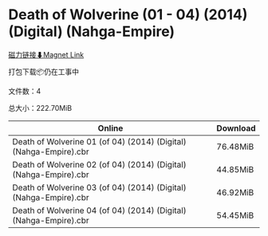 # Death of Wolverine (01 - 04) (2014) (Digital) (Nahga-Empire)

[磁力链接⬇Magnet Link](magnet:?xt=urn:btih:08fbeb39645b3eae9f6606f27c96b77bee2f81d5&dn=Death%20of%20Wolverine%20%2801%20-%2004%29%20%282014%29%20%28Digital%29%20%28Nahga-Empire%29)

打包下载📦仍在工事中

文件数：4

总大小：222.70MiB

Online | Download
--- | ---
Death of Wolverine 01 (of 04) (2014) (Digital) (Nahga-Empire).cbr | 76.48MiB
Death of Wolverine 02 (of 04) (2014) (Digital) (Nahga-Empire).cbr | 44.85MiB
Death of Wolverine 03 (of 04) (2014) (Digital) (Nahga-Empire).cbr | 46.92MiB
Death of Wolverine 04 (of 04) (2014) (Digital) (Nahga-Empire).cbr | 54.45MiB